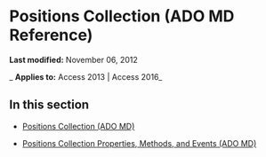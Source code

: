 
# Positions Collection (ADO MD Reference)

 **Last modified:** November 06, 2012

 _ **Applies to:** Access 2013 | Access 2016_

## In this section


- [Positions Collection (ADO MD)](a1e6333a-26a5-047a-1311-1a4060c73145.md)
    
- [Positions Collection Properties, Methods, and Events (ADO MD)](c41f2abd-b5a8-e66a-4c01-3b20b8f69667.md)
    
